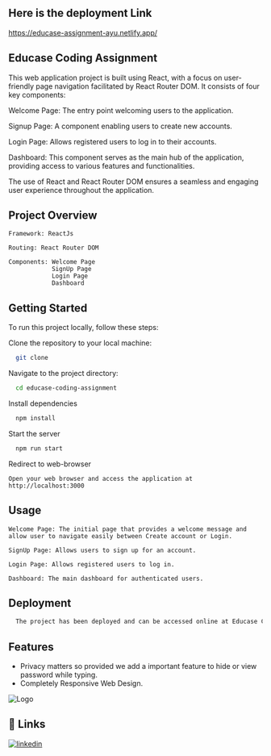 ## Here is the deployment Link 

https://educase-assignment-ayu.netlify.app/

## Educase Coding Assignment

This web application project is built using React, with a focus on user-friendly page navigation facilitated by React Router DOM. It consists of four key components:

Welcome Page: The entry point welcoming users to the application.

Signup Page: A component enabling users to create new accounts.

Login Page: Allows registered users to log in to their accounts.

Dashboard: This component serves as the main hub of the application, providing access to various features and functionalities.

The use of React and React Router DOM ensures a seamless and engaging user experience throughout the application.

## Project Overview
    Framework: ReactJs

    Routing: React Router DOM

    Components: Welcome Page
                SignUp Page
                Login Page
                Dashboard

## Getting Started

To run this project locally, follow these steps:

Clone the repository to your local machine:
```bash
  git clone 
```

Navigate to the project directory:

```bash
  cd educase-coding-assignment
```

Install dependencies

```bash
  npm install
```

Start the server

```bash
  npm run start
```

Redirect to web-browser

    Open your web browser and access the application at http://localhost:3000


## Usage

```Welcome Page: The initial page that provides a welcome message and allow user to navigate easily between Create account or Login.```

```SignUp Page: Allows users to sign up for an account.```

```Login Page: Allows registered users to log in.```

```Dashboard: The main dashboard for authenticated users.```


## Deployment


```bash
  The project has been deployed and can be accessed online at Educase Coding Assignment.
```


## Features

- Privacy matters so provided we add a important feature to hide or view password while typing.
- Completely Responsive Web Design.




![Logo](https://cdn-icons-png.flaticon.com/128/837/837202.png?ga=GA1.1.1288937483.1676306643)



## 🔗 Links
[![linkedin](https://img.shields.io/badge/linkedin-0A66C2?style=for-the-badge&logo=linkedin&logoColor=white)](https://www.linkedin.com/in/ayushi-shrivastava-091299224/)
